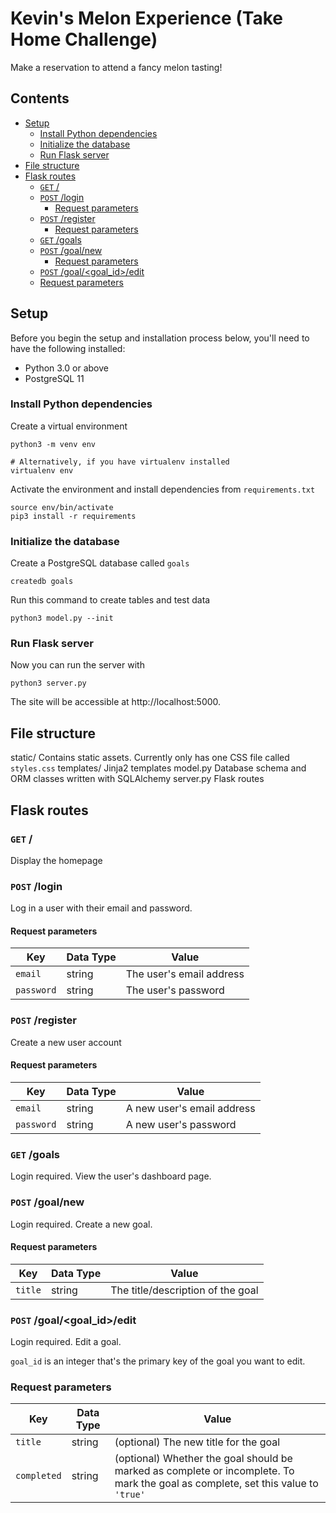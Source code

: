 # Kevin's Melon Experience (Take Home Challenge)

Make a reservation to attend a fancy melon tasting!

## Contents

* [Setup](#setup)
  * [Install Python dependencies](#install-python-dependencies)
  * [Initialize the database](#initialize-the-database)
  * [Run Flask server](#run-flask-server)
* [File structure](#file-structure)
* [Flask routes](#flask-routes)
  * [`GET` /](#get-)
  * [`POST` /login](#post-login)
    * [Request parameters](#request-parameters)
  * [`POST` /register](#post-register)
    * [Request parameters](#request-parameters-1)
  * [`GET` /goals](#get-goals)
  * [`POST` /goal/new](#post-goalnew)
    * [Request parameters](#request-parameters-2)
  * [`POST` /goal/<goal_id>/edit](#post-goalgoal_idedit)
  * [Request parameters](#request-parameters-3)

<!-- vim-markdown-toc -->

## Setup

Before you begin the setup and installation process below, you'll need to have
the following installed:

- Python 3.0 or above
- PostgreSQL 11

### Install Python dependencies

Create a virtual environment

```
python3 -m venv env

# Alternatively, if you have virtualenv installed
virtualenv env
```

Activate the environment and install dependencies from `requirements.txt`

```
source env/bin/activate
pip3 install -r requirements
```

### Initialize the database

Create a PostgreSQL database called `goals`

```
createdb goals
```

Run this command to create tables and test data

```
python3 model.py --init
```

### Run Flask server

Now you can run the server with

```
python3 server.py
```

The site will be accessible at http://localhost:5000.

## File structure

static/
  Contains static assets. Currently only has one CSS file called
  `styles.css`
templates/
  Jinja2 templates
model.py
  Database schema and ORM classes written with SQLAlchemy
server.py
  Flask routes

## Flask routes

### `GET` /

Display the homepage

### `POST` /login

Log in a user with their email and password.

#### Request parameters

| Key | Data Type | Value |
| --- | --- | --- |
| `email` | string | The user's email address |
| `password` | string | The user's password |

### `POST` /register

Create a new user account

#### Request parameters

| Key | Data Type | Value |
| --- | --- | --- |
| `email` | string | A new user's email address |
| `password` | string | A new user's password |

### `GET` /goals

Login required. View the user's dashboard page.

### `POST` /goal/new

Login required. Create a new goal.

#### Request parameters

| Key | Data Type | Value |
| --- | --- | --- |
| `title` | string | The title/description of the goal |

### `POST` /goal/<goal_id>/edit

Login required. Edit a goal.

`goal_id` is an integer that's the primary key of the goal you want to edit.

### Request parameters

| Key | Data Type | Value |
| --- | --- | --- |
| `title` | string | (optional) The new title for the goal |
| `completed` | string | (optional) Whether the goal should be marked as complete or incomplete. To mark the goal as complete, set this value to `'true'` |